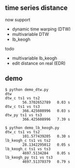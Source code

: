 time series distance
---------------------

now support
- dynamic time warping (DTW)
- multivariable DTW
- lb_keogh

todo
- multivariable lb_keogh
- edit distance on real (EDR)


## demo

```
$ python demo_dtw.py
dtw
dtw_c ts1 vs ts2
        56.3702652789   0.03 s
dtw_c ts1 vs ts3
        366.425608996   0.03 s
dtw_py ts1 vs ts3
        366.425608996   7.39 s
```

```
$ python demo_lb_keogh.py
dtw_c ts1 vs ts2
        101.577439205   0.30 s
lb_keogh_c ts1 vs ts2
        28.1342295012   0.05 s
lb_keogh_c ts1 vs ts3
        4697.5134284    0.05 s
lb_keogh_py ts1 vs ts3
        4697.51370379   0.79 s
```

